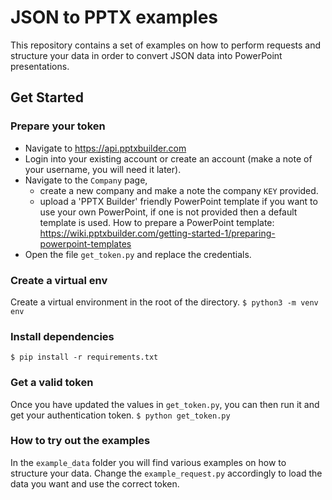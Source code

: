 # JSON to PPTX examples
This repository contains a set of examples on how to perform requests and structure your data in order to convert JSON data into PowerPoint presentations.

## Get Started

### Prepare your token
- Navigate to https://api.pptxbuilder.com 
- Login into your existing account or create an account (make a note of your username, you will need it later).
- Navigate to the `Company` page, 
     - create a new company and make a note the company `KEY` provided.
     - upload a 'PPTX Builder' friendly PowerPoint template if you want to use your own PowerPoint, if one is not provided then a default template is used. How to prepare a PowerPoint template: https://wiki.pptxbuilder.com/getting-started-1/preparing-powerpoint-templates
- Open the file `get_token.py` and replace the credentials.

### Create a virtual env
Create a virtual environment in the root of the directory.
``` $ python3 -m venv env ```

### Install dependencies
``` $ pip install -r requirements.txt ```

### Get a valid token
Once you have updated the values in `get_token.py`, you can then run it and get your authentication token.
``` $ python get_token.py ```

### How to try out the examples
In the `example_data` folder you will find various examples on how to structure your data. Change the `example_request.py` accordingly to load the data you want and use the correct token.




